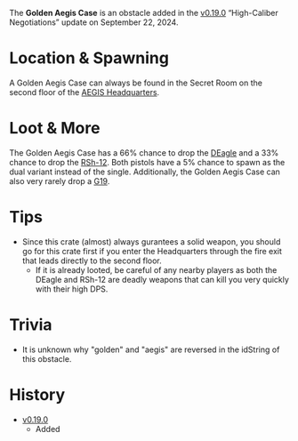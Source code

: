 The **Golden Aegis Case** is an obstacle added in the [v0.19.0](https://github.com/HasangerGames/suroi/releases/tag/v0.19.0) “High-Caliber Negotiations” update on September 22, 2024.

# Location & Spawning  

A Golden Aegis Case can always be found in the Secret Room on the second floor of the [AEGIS Headquarters](/buildings/headquarters). 

# Loot & More  

The Golden Aegis Case has a 66% chance to drop the [DEagle](/weapons/guns/deagle) and a 33% chance to drop the [RSh-12](/weapons/guns/rsh12). Both pistols have a 5% chance to spawn as the dual variant instead of the single. Additionally, the Golden Aegis Case can also very rarely drop a [G19](/weapons/guns/g19).

# Tips  

- Since this crate (almost) always gurantees a solid weapon, you should go for this crate first if you enter the Headquarters through the fire exit that leads directly to the second floor.
  - If it is already looted, be careful of any nearby players as both the DEagle and RSh-12 are deadly weapons that can kill you very quickly with their high DPS.

# Trivia

- It is unknown why "golden" and "aegis" are reversed in the idString of this obstacle.

# History  

- [v0.19.0](https://github.com/HasangerGames/suroi/releases/tag/v0.19.0)  
  - Added  
